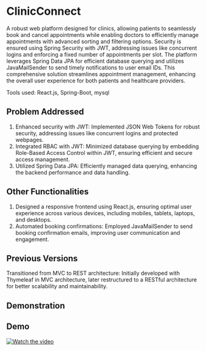 # ClinicConnect

A robust web platform designed for clinics, allowing patients to seamlessly book and cancel appointments while enabling doctors to efficiently manage appointments with advanced sorting and filtering options. Security is ensured using Spring Security with JWT, addressing issues like concurrent logins and enforcing a fixed number of appointments per slot. The platform leverages Spring Data JPA for efficient database querying and utilizes JavaMailSender to send timely notifications to user email IDs. This comprehensive solution streamlines appointment management, enhancing the overall user experience for both patients and healthcare providers.


Tools used: React.js, Spring-Boot, mysql

## Problem Addressed

1) Enhanced security with JWT: Implemented JSON Web Tokens for robust security, addressing issues like concurrent logins and protected webpages.
2) Integrated RBAC with JWT: Minimized database querying by embedding Role-Based Access Control within JWT, ensuring efficient and secure access management.
3) Utilized Spring Data JPA: Efficiently managed data querying, enhancing the backend performance and data handling.

## Other Functionalities
1) Designed a responsive frontend using React.js, ensuring optimal user experience across various devices, including mobiles, tablets, laptops, and desktops.
2) Automated booking confirmations: Employed JavaMailSender to send booking confirmation emails, improving user communication and engagement.

## Previous Versions
Transitioned from MVC to REST architecture: Initially developed with Thymeleaf in MVC architecture, later restructured to a RESTful architecture for better scalability and maintainability.

## Demonstration

## Demo

[![Watch the video](https://img.youtube.com/vi/VIDEO_ID/maxresdefault.jpg)](https://youtu.be/QDoarrnvH0M)




